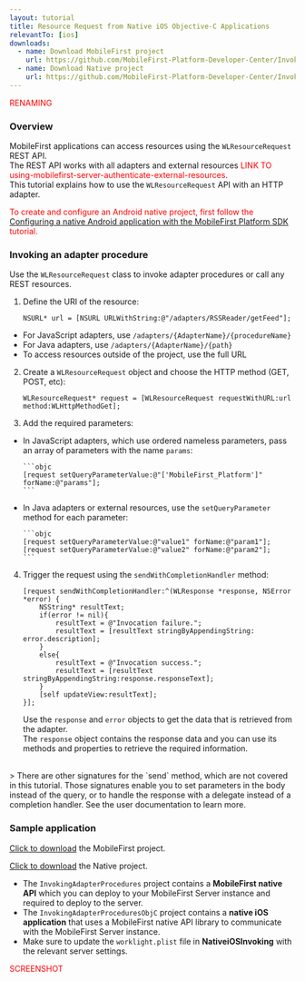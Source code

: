```yaml
---
layout: tutorial
title: Resource Request from Native iOS Objective-C Applications
relevantTo: [ios]
downloads:
  - name: Download MobileFirst project
    url: https://github.com/MobileFirst-Platform-Developer-Center/InvokingAdapterProcedures
  - name: Download Native project
    url: https://github.com/MobileFirst-Platform-Developer-Center/InvokingAdapterProceduresObjC
---
```

<span style = "color:red">RENAMING</span>

### Overview
MobileFirst applications can access resources using the `WLResourceRequest` REST API.  
The REST API works with all adapters and external resources <span style = "color:red"> LINK TO using-mobilefirst-server-authenticate-external-resources</span>.  
This tutorial explains how to use the `WLResourceRequest` API with an HTTP adapter.

<span style = "color:red">To create and configure an Android native project, first follow the <a href="../../configuring-the-mfpf-sdk/configuring-a-native-android-application-with-the-mfp-sdk/">Configuring a native Android application with the MobileFirst Platform SDK</a> tutorial.</span>

### Invoking an adapter procedure
Use the `WLResourceRequest` class to invoke adapter procedures or call any REST resources.

1. Define the URI of the resource:

    ```objc
    NSURL* url = [NSURL URLWithString:@"/adapters/RSSReader/getFeed"];
    ```
  * For JavaScript adapters, use `/adapters/{AdapterName}/{procedureName}`
  * For Java adapters, use `/adapters/{AdapterName}/{path}`
  * To access resources outside of the project, use the full URL

2. Create a `WLResourceRequest` object and choose the HTTP method (GET, POST, etc):

    ```objc
    WLResourceRequest* request = [WLResourceRequest requestWithURL:url method:WLHttpMethodGet];
    ```
3. Add the required parameters:
  * In JavaScript adapters, which use ordered nameless parameters, pass an array of parameters with the name `params`:

        ```objc
        [request setQueryParameterValue:@"['MobileFirst_Platform']" forName:@"params"];
        ```
  * In Java adapters or external resources, use the `setQueryParameter` method for each parameter:

        ```objc
        [request setQueryParameterValue:@"value1" forName:@"param1"];
        [request setQueryParameterValue:@"value2" forName:@"param2"];
        ```
4. Trigger the request using the `sendWithCompletionHandler` method:

    ```objc
    [request sendWithCompletionHandler:^(WLResponse *response, NSError *error) {
        NSString* resultText;
        if(error != nil){
            resultText = @"Invocation failure.";
            resultText = [resultText stringByAppendingString: error.description];
        }
        else{
            resultText = @"Invocation success.";
            resultText = [resultText stringByAppendingString:response.responseText];
        }
        [self updateView:resultText];
    }];
    ```
    Use the `response` and `error` objects to get the data that is retrieved from the adapter.  
    The `response` object contains the response data and you can use its methods and properties to retrieve the required information.
</br>
> There are other signatures for the `send` method, which are not covered in this tutorial. Those signatures enable you to set parameters in the body instead of the query, or to handle the response with a delegate instead of a completion handler. See the user documentation to learn more.

### Sample application
[Click to download](https://github.com/MobileFirst-Platform-Developer-Center/InvokingAdapterProcedures) the MobileFirst project.

[Click to download](https://github.com/MobileFirst-Platform-Developer-Center/InvokingAdapterProceduresObjC) the Native project.


* The `InvokingAdapterProcedures` project contains a **MobileFirst native API** which you can deploy to your MobileFirst Server instance and required to deploy to the server.
* The `InvokingAdapterProceduresObjC` project contains a **native iOS application** that uses a MobileFirst native API library to communicate with the MobileFirst Server instance.
* Make sure to update the `worklight.plist` file in **NativeiOSInvoking** with the relevant server settings.

<span style = "color:red">SCREENSHOT</span>
